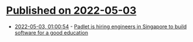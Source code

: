 # [Published on 2022-05-03](index.md)

* [2022-05-03, 01:00:54](https://news.ycombinator.com/item?id=31243063) - [Padlet is hiring engineers in Singapore to build software for a good education](https://jobs.lever.co/padlet?location=Singapore)

